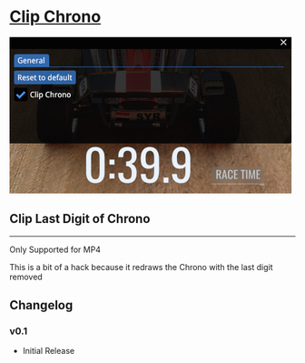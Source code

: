 # [Clip Chrono](https://openplanet.dev/plugin/clipchrono)

![Clip Chrono Image](./opfiles/ClipChrono.png)

## Clip Last Digit of Chrono

---

Only Supported for MP4

This is a bit of a hack because it redraws the Chrono with the last digit removed

## Changelog

### v0.1
- Initial Release

